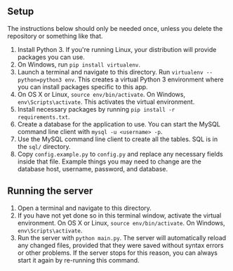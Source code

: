 ## Setup
The instructions below should only be needed once, unless you delete
the repository or something like that.

1. Install Python 3. If you're running Linux, your distribution will
   provide packages you can use.
2. On Windows, run `pip install virtualenv`.
3. Launch a terminal and navigate to this directory. Run
   `virtualenv --python=python3 env`. This creates a virtual Python 3
   environment where you can install packages specific to this app.
4. On OS X or Linux, `source env/bin/activate`. On Windows,
   `env\Scripts\activate`. This activates the virtual environment.
5. Install necessary packages by running
   `pip install -r requirements.txt`.
6. Create a database for the application to use. You can start the
   MySQL command line client with `mysql -u <username> -p`.
7. Use the MySQL command line client to create all the tables. SQL
   is in the `sql/` directory.
8. Copy `config.example.py` to `config.py` and replace any necessary
   fields inside that file. Example things you may need to change are
   the database host, username, password, and database.

## Running the server
1. Open a terminal and navigate to this directory.
2. If you have not yet done so in this terminal window, activate
   the virtual environment. On OS X or Linux,
   `source env/bin/activate`. On Windows, `env\Scripts\activate`.
3. Run the server with `python main.py`. The server will automatically
   reload any changed files, provided that they were saved without
   syntax errors or other problems. If the server stops for this
   reason, you can always start it again by re-running this command.
